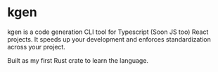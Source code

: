 # kgen

kgen is a code generation CLI tool for Typescript (Soon JS too) React projects.
It speeds up your development and enforces standardization across your project.






Built as my first Rust crate to learn the language. 
